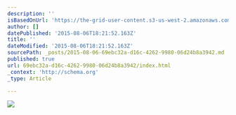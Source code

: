 ```yaml
---
description: ''
isBasedOnUrl: 'https://the-grid-user-content.s3-us-west-2.amazonaws.com/7a528a14-4ea4-4593-ae2b-d73d0a086c9f.png'
author: []
datePublished: '2015-08-06T18:21:52.163Z'
title: ''
dateModified: '2015-08-06T18:21:52.163Z'
sourcePath: _posts/2015-08-06-69ebc32a-d16c-4262-9980-06d24b8a3942.md
published: true
url: 69ebc32a-d16c-4262-9980-06d24b8a3942/index.html
_context: 'http://schema.org'
_type: Article

---
```

![](https://the-grid-user-content.s3-us-west-2.amazonaws.com/7a528a14-4ea4-4593-ae2b-d73d0a086c9f.png)